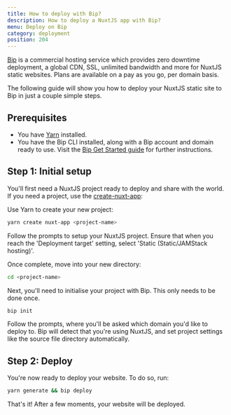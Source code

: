 ```yaml
---
title: How to deploy with Bip?
description: How to deploy a NuxtJS app with Bip?
menu: Deploy on Bip
category: deployment
position: 204
---
```


[Bip](https://bip.sh) is a commercial hosting service which provides zero downtime deployment, a global CDN, SSL, unlimited bandwidth and more for NuxtJS static websites. Plans are available on a pay as you go, per domain basis.

The following guide will show you how to deploy your NuxtJS static site to Bip in just a couple simple steps.

## Prerequisites

- You have [Yarn](https://yarnpkg.com/getting-started/install) installed.
- You have the Bip CLI installed, along with a Bip account and domain ready to use. Visit the [Bip Get Started guide](https://bip.sh/getstarted) for further instructions.

## Step 1: Initial setup

You'll first need a NuxtJS project ready to deploy and share with the world. If you need a project, use the [create-nuxt-app](https://github.com/nuxt/create-nuxt-app):

Use Yarn to create your new project:

```bash
yarn create nuxt-app <project-name>
```

Follow the prompts to setup your NuxtJS project. Ensure that when you reach the 'Deployment target' setting, select 'Static (Static/JAMStack hosting)'.

Once complete, move into your new directory:

```bash
cd <project-name>
```

Next, you'll need to initialise your project with Bip. This only needs to be done once.

```bash
bip init
```

Follow the prompts, where you'll be asked which domain you'd like to deploy to. Bip will detect that you're using NuxtJS, and set project settings like the source file directory automatically.

## Step 2: Deploy

You're now ready to deploy your website. To do so, run:

```bash
yarn generate && bip deploy
```

That's it! After a few moments, your website will be deployed.
